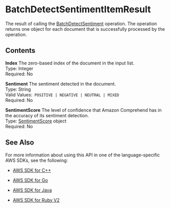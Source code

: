 # BatchDetectSentimentItemResult<a name="API_BatchDetectSentimentItemResult"></a>

The result of calling the [BatchDetectSentiment](API_BatchDetectSentiment.md) operation\. The operation returns one object for each document that is successfully processed by the operation\.

## Contents<a name="API_BatchDetectSentimentItemResult_Contents"></a>

 **Index**   <a name="comprehend-Type-BatchDetectSentimentItemResult-Index"></a>
The zero\-based index of the document in the input list\.  
Type: Integer  
Required: No

 **Sentiment**   <a name="comprehend-Type-BatchDetectSentimentItemResult-Sentiment"></a>
The sentiment detected in the document\.  
Type: String  
Valid Values:` POSITIVE | NEGATIVE | NEUTRAL | MIXED`   
Required: No

 **SentimentScore**   <a name="comprehend-Type-BatchDetectSentimentItemResult-SentimentScore"></a>
The level of confidence that Amazon Comprehend has in the accuracy of its sentiment detection\.  
Type: [SentimentScore](API_SentimentScore.md) object  
Required: No

## See Also<a name="API_BatchDetectSentimentItemResult_SeeAlso"></a>

For more information about using this API in one of the language\-specific AWS SDKs, see the following:

+  [AWS SDK for C\+\+](http://docs.aws.amazon.com/goto/SdkForCpp/comprehend-2017-11-27/BatchDetectSentimentItemResult) 

+  [AWS SDK for Go](http://docs.aws.amazon.com/goto/SdkForGoV1/comprehend-2017-11-27/BatchDetectSentimentItemResult) 

+  [AWS SDK for Java](http://docs.aws.amazon.com/goto/SdkForJava/comprehend-2017-11-27/BatchDetectSentimentItemResult) 

+  [AWS SDK for Ruby V2](http://docs.aws.amazon.com/goto/SdkForRubyV2/comprehend-2017-11-27/BatchDetectSentimentItemResult) 